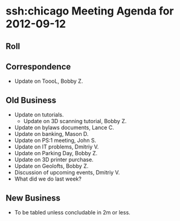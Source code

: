 # ssh:chicago Meeting Agenda for 2012-09-12 #

## Roll ##

## Correspondence ##
 * Update on ToooL, Bobby Z.

## Old Business ##
 * Update on tutorials.
   - Update on 3D scanning tutorial, Bobby Z.
 * Update on bylaws documents, Lance C.
 * Update on banking, Mason D.
 * Update on PS:1 meeting, John S.
 * Update on IT problems, Dmitriy V.
 * Update on Parking Day, Bobby Z.
 * Update on 3D printer purchase.
 * Update on Geolofts, Bobby Z.
 * Discussion of upcoming events, Dmitriy V.
 * What did we do last week?

## New Business ##
 * To be tabled unless concludable in 2m or less.
